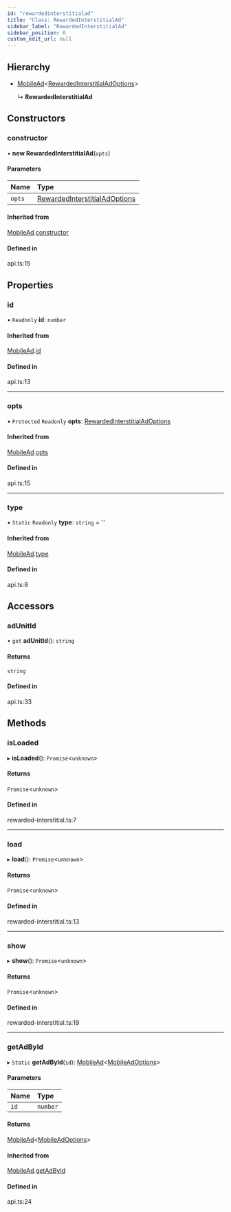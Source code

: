 ```yaml
---
id: "rewardedinterstitialad"
title: "Class: RewardedInterstitialAd"
sidebar_label: "RewardedInterstitialAd"
sidebar_position: 0
custom_edit_url: null
---
```


## Hierarchy

- [MobileAd](mobilead.md)\<[RewardedInterstitialAdOptions](../interfaces/rewardedinterstitialadoptions.md)\>

  ↳ **RewardedInterstitialAd**

## Constructors

### constructor

• **new RewardedInterstitialAd**(`opts`)

#### Parameters

| Name | Type |
| :------ | :------ |
| `opts` | [RewardedInterstitialAdOptions](../interfaces/rewardedinterstitialadoptions.md) |

#### Inherited from

[MobileAd](mobilead.md).[constructor](mobilead.md#constructor)

#### Defined in

api.ts:15

## Properties

### id

• `Readonly` **id**: `number`

#### Inherited from

[MobileAd](mobilead.md).[id](mobilead.md#id)

#### Defined in

api.ts:13

___

### opts

• `Protected` `Readonly` **opts**: [RewardedInterstitialAdOptions](../interfaces/rewardedinterstitialadoptions.md)

#### Inherited from

[MobileAd](mobilead.md).[opts](mobilead.md#opts)

#### Defined in

api.ts:15

___

### type

▪ `Static` `Readonly` **type**: `string` = ''

#### Inherited from

[MobileAd](mobilead.md).[type](mobilead.md#type)

#### Defined in

api.ts:8

## Accessors

### adUnitId

• `get` **adUnitId**(): `string`

#### Returns

`string`

#### Defined in

api.ts:33

## Methods

### isLoaded

▸ **isLoaded**(): `Promise`\<`unknown`\>

#### Returns

`Promise`\<`unknown`\>

#### Defined in

rewarded-interstitial.ts:7

___

### load

▸ **load**(): `Promise`\<`unknown`\>

#### Returns

`Promise`\<`unknown`\>

#### Defined in

rewarded-interstitial.ts:13

___

### show

▸ **show**(): `Promise`\<`unknown`\>

#### Returns

`Promise`\<`unknown`\>

#### Defined in

rewarded-interstitial.ts:19

___

### getAdById

▸ `Static` **getAdById**(`id`): [MobileAd](mobilead.md)\<[MobileAdOptions](../index.md#mobileadoptions)\>

#### Parameters

| Name | Type |
| :------ | :------ |
| `id` | `number` |

#### Returns

[MobileAd](mobilead.md)\<[MobileAdOptions](../index.md#mobileadoptions)\>

#### Inherited from

[MobileAd](mobilead.md).[getAdById](mobilead.md#getadbyid)

#### Defined in

api.ts:24
